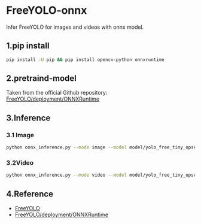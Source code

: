 # FreeYOLO-onnx
Infer FreeYOLO for images and videos with onnx model.

## 1.pip install
```bash
pip install -U pip && pip install opencv-python onnxruntime
```
## 2.pretraind-model
Taken from the official Github repository:
[FreeYOLO/deployment/ONNXRuntime](https://github.com/yjh0410/FreeYOLO/tree/master/deployment/ONNXRuntime)

## 3.Inference
### 3.1 Image
```bash
python onnx_inference.py --mode image --model model/yolo_free_tiny_opset_11.onnx -i test.jpg -s 0.3 --img_size 640
```
### 3.2Video
```bash
python onnx_inference.py --mode video --model model/yolo_free_tiny_opset_11.onnx -i sample.mp4 -s 0.3 --img_size 640
```
## 4.Reference
* [FreeYOLO](https://github.com/yjh0410/FreeYOLO)
* [FreeYOLO/deployment/ONNXRuntime](https://github.com/yjh0410/FreeYOLO/tree/master/deployment/ONNXRuntime)
